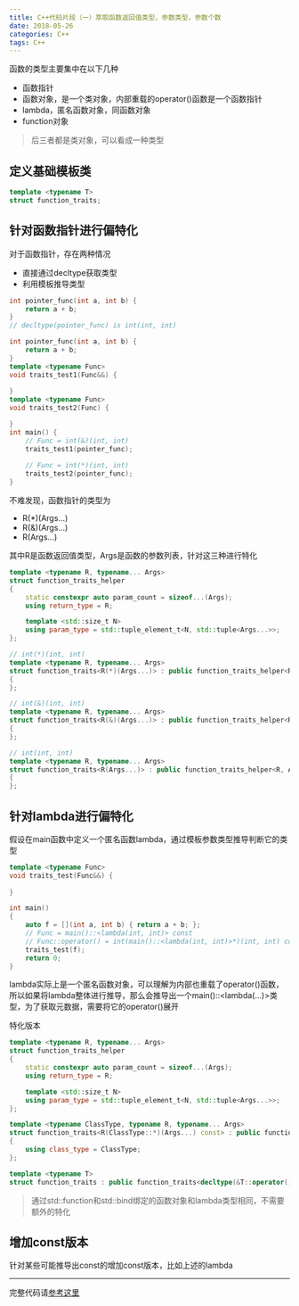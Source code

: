 ```yaml
---
title: C++代码片段（一）萃取函数返回值类型，参数类型，参数个数
date: 2018-05-26
categories: C++
tags: C++
---
```




函数的类型主要集中在以下几种

* 函数指针
* 函数对象，是一个类对象，内部重载的operator()函数是一个函数指针
* lambda，匿名函数对象，同函数对象
* function对象

<!--more-->

> 后三者都是类对象，可以看成一种类型
>

## 定义基础模板类

```c++
template <typename T>
struct function_traits;
```



## 针对函数指针进行偏特化



对于函数指针，存在两种情况

* 直接通过decltype获取类型
* 利用模板推导类型


```c++
int pointer_func(int a, int b) {
    return a + b;
}
// decltype(pointer_func) is int(int, int)
```

```c++
int pointer_func(int a, int b) {
    return a + b;
}
template <typename Func>
void traits_test1(Func&&) {
    
}
template <typename Func>
void traits_test2(Func) {

}
int main() {
	// Func = int(&)(int, int)
    traits_test1(pointer_func);
    
    // Func = int(*)(int, int)
    traits_test2(pointer_func);
}
```



不难发现，函数指针的类型为

* R(*)(Args...)
* R(&)(Args...)
* R(Args...)

其中R是函数返回值类型，Args是函数的参数列表，针对这三种进行特化

```c++
template <typename R, typename... Args>
struct function_traits_helper
{
    static constexpr auto param_count = sizeof...(Args);
    using return_type = R;

    template <std::size_t N>
    using param_type = std::tuple_element_t<N, std::tuple<Args...>>;
};

// int(*)(int, int)
template <typename R, typename... Args>
struct function_traits<R(*)(Args...)> : public function_traits_helper<R, Args...>
{
};

// int(&)(int, int)
template <typename R, typename... Args>
struct function_traits<R(&)(Args...)> : public function_traits_helper<R, Args...>
{
};

// int(int, int)
template <typename R, typename... Args>
struct function_traits<R(Args...)> : public function_traits_helper<R, Args...>
{
};
```



## 针对lambda进行偏特化

假设在main函数中定义一个匿名函数lambda，通过模板参数类型推导判断它的类型

```c++
template <typename Func>
void traits_test(Func&&) {
    
}

int main()
{
    auto f = [](int a, int b) { return a + b; };
    // Func = main()::<lambda(int, int)> const
    // Func::operator() = int(main()::<lambda(int, int)>*)(int, int) const
    traits_test(f);
    return 0;
}
```

lambda实际上是一个匿名函数对象，可以理解为内部也重载了operator()函数，所以如果将lambda整体进行推导，那么会推导出一个main()::<lambda(...)>类型，为了获取元数据，需要将它的operator()展开

特化版本

```c++
template <typename R, typename... Args>
struct function_traits_helper
{
    static constexpr auto param_count = sizeof...(Args);
    using return_type = R;

    template <std::size_t N>
    using param_type = std::tuple_element_t<N, std::tuple<Args...>>;
};

template <typename ClassType, typename R, typename... Args>
struct function_traits<R(ClassType::*)(Args...) const> : public function_traits_helper<R, Args...>
{
    using class_type = ClassType;
};

template <typename T>
struct function_traits : public function_traits<decltype(&T::operator())> {};
```

> 通过std::function和std::bind绑定的函数对象和lambda类型相同，不需要额外的特化

## 增加const版本

针对某些可能推导出const的增加const版本，比如上述的lambda

------

完整代码请[参考这里](https://github.com/rocwangp/code_part/blob/master/funciton_traits.cc)

